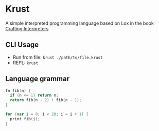 # Krust
A simple interpreted programming language based on Lox in the book [Crafting Interpreters](https://craftinginterpreters.com/)

## CLI Usage

- Run from file: `krust ./path/to/file.krust`
- REPL: `krust`

## Language grammar

```swift
fn fib(n) {
  if (n <= 1) return n;
  return fib(n - 2) + fib(n - 1);
}

for (var i = 0; i < 20; i = i + 1) {
  print fib(i);
}
```
